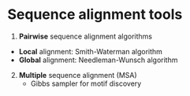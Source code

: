 # Sequence alignment tools 

1.  **Pairwise** sequence alignment algorithms
   - **Local** alignment: Smith-Waterman algorithm
   - **Global** alignment: Needleman-Wunsch algorithm
2. **Multiple** sequence alignment (MSA)
   - Gibbs sampler for motif discovery 
